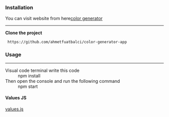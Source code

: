 
### Installation

You can visit website from here[color generator](https://colorcreatorreact.netlify.app/)
___
**Clone the project**
```
 https://github.com/ahmetfuatbalci/color-generator-app
```


### Usage
___
<dl>
  <dt>Visual code terminal write this code</dt>
  <dd>npm install</dd>

  <dt>Then open the console and run the following command</dt>
  <dd>npm start</dd>
</dl>







#### Values JS

[values.js](https://github.com/noeldelgado/values.js)
